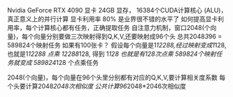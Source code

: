 Nvidia GeForce RTX 4090 显卡
24GB 显存， 16384个CUDA计算核心 (ALU)， 真正意义上的并行计算
显卡利用率 80% 是业界很不错的水平了
如何提高显卡利用率，每个计算核心都有任务，正确提取任务
自注意力机制，窗口2048(个向量)，每个向量分别要做三次映射得到Q,K,V,还要映射成96个头
总共2048*3*96 = 589824个映射任务
如果有100张卡？
假设每个向量是1*12288,经过映射变成1*128, 也就是1*12288 点乘 12288*128, 得到 1*128
也就是有128次点乘
589824个映射任务就变成 589824*128 个点乘任务

2048(个向量)，每个向量在96个头里分别都有对应的Q,K,V,要计算相关度系数
每个头要计算2048*2048次相似度
公共计算96*2048*2046次相似度




